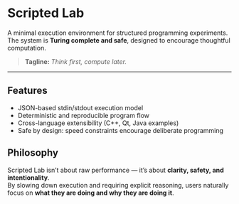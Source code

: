 # Scripted Lab

A minimal execution environment for structured programming experiments.  
The system is **Turing complete and safe**, designed to encourage thoughtful computation.

> **Tagline:** *Think first, compute later.*

---

## Features
- JSON-based stdin/stdout execution model
- Deterministic and reproducible program flow
- Cross-language extensibility (C++, Qt, Java examples)
- Safe by design: speed constraints encourage deliberate programming

## Philosophy
Scripted Lab isn’t about raw performance — it’s about **clarity, safety, and intentionality**.  
By slowing down execution and requiring explicit reasoning, users naturally focus on **what they are doing and why they are doing it**.
